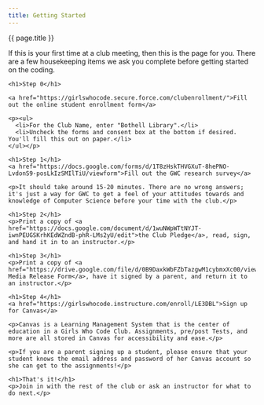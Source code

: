 ```yaml
---
title: Getting Started
---
```


<div id="getting_started" class="post container">
  <div class="title">
    {{ page.title }}
  </div>

  <div class="content">
    <p>If this is your first time at a club meeting, then this is the page for you. There are a few housekeeping items we ask you complete before getting started on the coding.</p>

    <h1>Step 0</h1>

    <a href="https://girlswhocode.secure.force.com/clubenrollment/">Fill out the online student enrollment form</a>

    <p><ul>
      <li>For the Club Name, enter "Bothell Library".</li>
      <li>Uncheck the forms and consent box at the bottom if desired. You'll fill this out on paper.</li>
    </ul></p>

    <h1>Step 1</h1>
    <a href="https://docs.google.com/forms/d/1T8zHskTHVGXuT-8hePNO-LvdonS9-posLkIzSMIlTiU/viewform">Fill out the GWC research survey</a>

    <p>It should take around 15-20 minutes. There are no wrong answers; it's just a way for GWC to get a feel of your attitudes towards and knowledge of Computer Science before your time with the club.</p>

    <h1>Step 2</h1>
    <p>Print a copy of <a href="https://docs.google.com/document/d/1wuNWpWTtNYJT-iwnPEUGSKrhKEdWZndB-phR-LMs2yU/edit">the Club Pledge</a>, read, sign, and hand it in to an instructor.</p>

    <h1>Step 3</h1>
    <p>Print a copy of <a href="https://drive.google.com/file/d/0B9DaxkWbFZbTazgwM1cybmxXc00/view">the Media Release Form</a>, have it signed by a parent, and return it to an instructor.</p>

    <h1>Step 4</h1>
    <a href="https://girlswhocode.instructure.com/enroll/LE3DBL">Sign up for Canvas</a>

    <p>Canvas is a Learning Management System that is the center of education in a Girls Who Code Club. Assignments, pre/post Tests, and more are all stored in Canvas for accessibility and ease.</p>

    <p>If you are a parent signing up a student, please ensure that your student knows the email address and password of her Canvas account so she can get to the assignments!</p>

    <h1>That's it!</h1>
    <p>Join in with the rest of the club or ask an instructor for what to do next.</p>
  </div>
</div>

